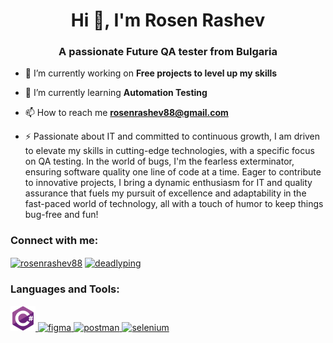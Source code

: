 <h1 align="center">Hi 👋, I'm Rosen Rashev</h1>
<h3 align="center">A passionate Future QA tester from Bulgaria</h3>

- 🔭 I’m currently working on **Free projects to level up my skills**

- 🌱 I’m currently learning **Automation Testing**

- 📫 How to reach me **rosenrashev88@gmail.com**

- ⚡ Passionate about IT and committed to continuous growth, I am driven to elevate my skills in cutting-edge technologies, with a specific focus on QA testing. In the world of bugs, I'm the fearless exterminator, ensuring software quality one line of code at a time. Eager to contribute to innovative projects, I bring a dynamic enthusiasm for IT and quality assurance that fuels my pursuit of excellence and adaptability in the fast-paced world of technology, all with a touch of humor to keep things bug-free and fun!

<h3 align="left">Connect with me:</h3>
<p align="left">
<a href="https://linkedin.com/in/rosenrashev88" target="blank"><img align="center" src="https://raw.githubusercontent.com/rahuldkjain/github-profile-readme-generator/master/src/images/icons/Social/linked-in-alt.svg" alt="rosenrashev88" height="30" width="40" /></a>
<a href="https://fb.com/deadlyping" target="blank"><img align="center" src="https://raw.githubusercontent.com/rahuldkjain/github-profile-readme-generator/master/src/images/icons/Social/facebook.svg" alt="deadlyping" height="30" width="40" /></a>
</p>

<h3 align="left">Languages and Tools:</h3>
<p align="left"> <a href="https://www.w3schools.com/cs/" target="_blank" rel="noreferrer"> <img src="https://raw.githubusercontent.com/devicons/devicon/master/icons/csharp/csharp-original.svg" alt="csharp" width="40" height="40"/> </a> <a href="https://www.figma.com/" target="_blank" rel="noreferrer"> <img src="https://www.vectorlogo.zone/logos/figma/figma-icon.svg" alt="figma" width="40" height="40"/> </a> <a href="https://postman.com" target="_blank" rel="noreferrer"> <img src="https://www.vectorlogo.zone/logos/getpostman/getpostman-icon.svg" alt="postman" width="40" height="40"/> </a> <a href="https://www.selenium.dev" target="_blank" rel="noreferrer"> <img src="https://raw.githubusercontent.com/detain/svg-logos/780f25886640cef088af994181646db2f6b1a3f8/svg/selenium-logo.svg" alt="selenium" width="40" height="40"/> </a> </p>
